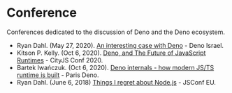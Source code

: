 # Conference

Conferences dedicated to the discussion of Deno and the Deno ecosystem.

- Ryan Dahl. (May 27, 2020).
  [An interesting case with Deno](https://www.youtube.com/watch?v=1b7FoBwxc7E) -
  Deno Israel.
- Kitson P. Kelly. (Oct 6, 2020).
  [Deno, and The Future of JavaScript
  Runtimes](https://www.youtube.com/watch?v=2eRyZpX4qvI) - CityJS Conf 2020.
- Bartek Iwańczuk. (Oct 6, 2020).
  [Deno internals - how modern JS/TS runtime is
  built](https://www.youtube.com/watch?v=AOvg_GbnsbA&t=35m13s) - Paris Deno.
- Ryan Dahl. (June 6, 2018)
  [Things I regret about Node.js](https://www.youtube.com/watch?v=M3BM9TB-8yA) -
  JSConf EU.
